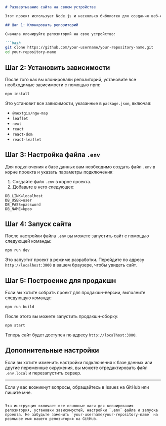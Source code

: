 ```markdown
# Развертывание сайта на своем устройстве

Этот проект использует Node.js и несколько библиотек для создания веб-сайта. Следующие шаги помогут вам развернуть сайт на вашем устройстве.

## Шаг 1: Клонировать репозиторий

Сначала клонируйте репозиторий на свое устройство:

```bash
git clone https://github.com/your-username/your-repository-name.git
cd your-repository-name
```

## Шаг 2: Установить зависимости

После того как вы клонировали репозиторий, установите все необходимые зависимости с помощью npm:

```bash
npm install
```

Это установит все зависимости, указанные в `package.json`, включая:

- `@nextgis/ngw-map`
- `leaflet`
- `next`
- `react`
- `react-dom`
- `react-leaflet`

## Шаг 3: Настройка файла `.env`

Для подключения к базе данных вам необходимо создать файл `.env` в корне проекта и указать параметры подключения:

1. Создайте файл `.env` в корне проекта.
2. Добавьте в него следующее:

```
DB_LINK=localhost
DB_USER=user
DB_PASS=password
DB_NAME=kpoo
```

## Шаг 4: Запуск сайта

После настройки файла `.env` вы можете запустить сайт с помощью следующей команды:

```bash
npm run dev
```

Это запустит проект в режиме разработки. Перейдите по адресу `http://localhost:3000` в вашем браузере, чтобы увидеть сайт.

## Шаг 5: Построение для продакшн

Если вы хотите собрать проект для продакшн-версии, выполните следующую команду:

```bash
npm run build
```

После этого вы можете запустить продакшн-сборку:

```bash
npm start
```

Теперь сайт будет доступен по адресу `http://localhost:3000`.

## Дополнительные настройки

Если вы хотите изменить настройки подключения к базе данных или другие переменные окружения, вы можете отредактировать файл `.env.local` и перезапустить сервер.

---

Если у вас возникнут вопросы, обращайтесь в Issues на GitHub или пишите мне.
```

Эта инструкция включает все основные шаги для клонирования репозитория, установки зависимостей, настройки `.env` файла и запуска проекта. Не забудьте заменить `your-username/your-repository-name` на реальное имя вашего репозитория на GitHub.
